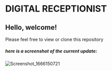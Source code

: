 <h1>DIGITAL RECEPTIONIST</h1>

<h2> Hello, welcome!</h2>

<p> Please feel free to view or clone this repository </p>

<h5>here is a screenshot of the current update:</h5>

![Screenshot_1666150721](https://user-images.githubusercontent.com/102406588/200101727-661bbeb5-5e54-41a5-b842-ca9de6293202.png)
